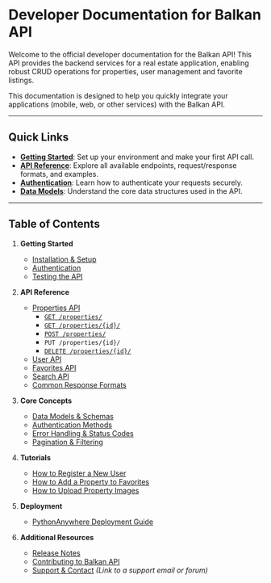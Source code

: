 # Developer Documentation for Balkan API

Welcome to the official developer documentation for the Balkan API! This API provides the backend services for a real estate application, enabling robust CRUD operations for properties, user management and favorite listings.

This documentation is designed to help you quickly integrate your applications (mobile, web, or other services) with the Balkan API.

---

## Quick Links

* **[Getting Started](./getting-started/installation.md)**: Set up your environment and make your first API call.
* **[API Reference](./api-reference/properties.md)**: Explore all available endpoints, request/response formats, and examples.
* **[Authentication](./getting-started/authentication.md)**: Learn how to authenticate your requests securely.
* **[Data Models](./concepts/data-models.md)**: Understand the core data structures used in the API.

---

## Table of Contents

1.  **Getting Started**
    * [Installation & Setup](./getting-started/installation.md)
    * [Authentication](./getting-started/authentication.md)
    * [Testing the API](./getting-started/testing.md)

2.  **API Reference**
    * [Properties API](./api-reference/properties.md)
        * [`GET /properties/`](./api-reference/properties.md#list-properties)
        * [`GET /properties/{id}/`](./api-reference/properties.md#retrieve-property)
        * [`POST /properties/`](./api-reference/properties.md#create-property)
        * `PUT /properties/{id}/`
        * [`DELETE /properties/{id}/`](./api-reference/properties.md#not-allowed)
    * [User API](./api-reference/users.md)
    * [Favorites API](./api-reference/favorites.md)
    * [Search API](./api-reference/search.md)
    * [Common Response Formats](./api-reference/common-responses.md)

3.  **Core Concepts**
    * [Data Models & Schemas](./concepts/data-models.md)
    * [Authentication Methods](./concepts/authentication-methods.md)
    * [Error Handling & Status Codes](./concepts/error-handling.md)
    * [Pagination & Filtering](./concepts/pagination-filtering.md)

4.  **Tutorials**
    * [How to Register a New User](./tutorials/register-user.md)
    * [How to Add a Property to Favorites](./tutorials/add-favorite.md)
    * [How to Upload Property Images](./tutorials/upload-property-images.md)

5.  **Deployment**
    * [PythonAnywhere Deployment Guide](./deployment/pythonanywhere-deployment.md)

6.  **Additional Resources**
    * [Release Notes](./release-notes.md)
    * [Contributing to Balkan API](./contribute.md)
    * [Support & Contact](#) *(Link to a support email or forum)*
